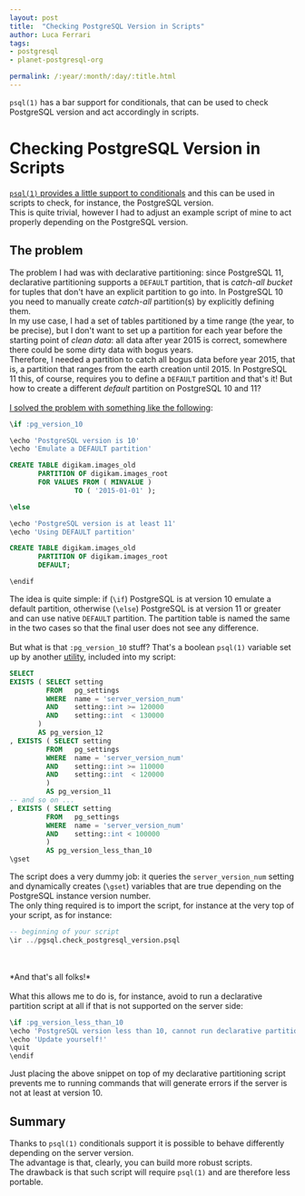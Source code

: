 ```yaml
---
layout: post
title:  "Checking PostgreSQL Version in Scripts"
author: Luca Ferrari
tags:
- postgresql
- planet-postgresql-org

permalink: /:year/:month/:day/:title.html
---
```

`psql(1)` has a bar support for conditionals, that can be used to check PostgreSQL version and act accordingly in scripts.

# Checking PostgreSQL Version in Scripts
[`psql(1)` provides a little support to conditionals](https://www.postgresql.org/docs/11/app-psql.html) and this can be used in scripts to check, for instance, the PostgreSQL version.
<br/>
This is quite trivial, however I had to adjust an example script of mine to act properly depending on the PostgreSQL version.

## The problem
The problem I had was with declarative partitioning: since PostgreSQL 11, declarative partitioning supports a `DEFAULT` partition, that is *catch-all bucket* for tuples that don't have an explicit partition to go into.
In PostgreSQL 10 you need to manually create *catch-all* partition(s) by explicitly defining them.
<br/>
In my use case, I had a set of tables partitioned by a time range (the year, to be precise), but I don't want to set up a partition for each year before the starting point of *clean data*: all data after year 2015 is correct, somewhere there could be some dirty data with bogus years.
<br/>
Therefore, I needed a partition to catch all bogus data before year 2015, that is, a partition that ranges from the earth creation until 2015. In PostgreSQL 11 this, of course, requires you to define a `DEFAULT` partition and that's it! But how to create a different *default* partition on PostgreSQL 10 and 11?
<br/>
<br/>
 [I solved the problem with something like the following](https://github.com/fluca1978/fluca1978-pg-utils/blob/master/examples/partitioning/partitioning_example.declarative.sql):

```sql
\if :pg_version_10

\echo 'PostgreSQL version is 10'
\echo 'Emulate a DEFAULT partition'

CREATE TABLE digikam.images_old
       PARTITION OF digikam.images_root
       FOR VALUES FROM ( MINVALUE )
                TO ( '2015-01-01' );

\else

\echo 'PostgreSQL version is at least 11'
\echo 'Using DEFAULT partition'

CREATE TABLE digikam.images_old
       PARTITION OF digikam.images_root
       DEFAULT;

\endif
```

The idea is quite simple: if (`\if`) PostgreSQL is at version 10 emulate a default partition, otherwise (`\else`) PostgreSQL is at version 11 or greater and can use native `DEFAULT` partition. The partition table is named the same in the two cases so that the final user does not see any difference.
<br/>
<br/>
But what is that `:pg_version_10` stuff? That's a boolean `psql(1)` variable set up by another [utility](https://github.com/fluca1978/fluca1978-pg-utils/blob/master/examples/pgsql.check_postgresql_version.psql), included into my script:

```sql
SELECT
EXISTS ( SELECT setting
         FROM   pg_settings
         WHERE  name = 'server_version_num'
         AND    setting::int >= 120000
         AND    setting::int  < 130000
       )
       AS pg_version_12
, EXISTS ( SELECT setting
         FROM   pg_settings
         WHERE  name = 'server_version_num'
         AND    setting::int >= 110000
         AND    setting::int  < 120000
         )
         AS pg_version_11
-- and so on ...
, EXISTS ( SELECT setting
         FROM   pg_settings
         WHERE  name = 'server_version_num'
         AND    setting::int < 100000
         )
         AS pg_version_less_than_10
\gset
```

The script does a very dummy job: it queries the `server_version_num` setting and dynamically creates (`\gset`) variables that are true depending on the PostgreSQL instance version number.
<br/>
The only thing required is to import the script, for instance at the very top of your script, as for instance:

```sql
-- beginning of your script
\ir ../pgsql.check_postgresql_version.psql
```
<br/>
<br/>
*And that's all folks!*
<br/>
<br/>
What this allows me to do is, for instance, avoid to run a declarative partition script at all if that is not supported on the server side:

```sql
\if :pg_version_less_than_10
\echo 'PostgreSQL version less than 10, cannot run declarative partitioning!'
\echo 'Update yourself!'
\quit
\endif
```

Just placing the above snippet on top of my declarative partitioning script prevents me to running commands that will generate errors if the server is not at least at version 10.

## Summary
Thanks to `psql(1)` conditionals support it is possible to behave differently depending on the server version. 
<br/>
The advantage is that, clearly, you can build more robust scripts. 
<br/>
The drawback is that such script will require `psql(1)` and are therefore less portable.
